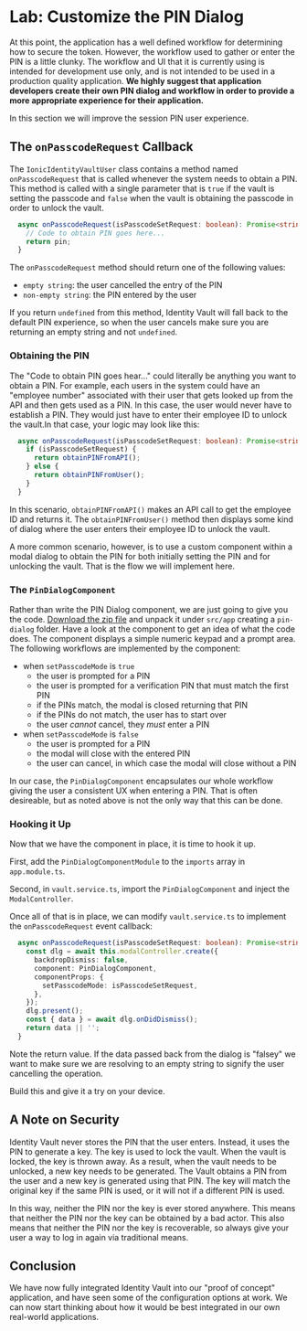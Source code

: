 # Lab: Customize the PIN Dialog

At this point, the application has a well defined workflow for determining how to secure the token. However, the workflow used to gather or enter the PIN is a little clunky. The workflow and UI that it is currently using is intended for development use only, and is not intended to be used in a production quality application. **We highly suggest that application developers create their own PIN dialog and workflow in order to provide a more appropriate experience for their application.**

In this section we will improve the session PIN user experience.

## The `onPasscodeRequest` Callback

The `IonicIdentityVaultUser` class contains a method named `onPasscodeRequest` that is called whenever the system needs to obtain a PIN. This method is called with a single parameter that is `true` if the vault is setting the passcode and `false` when the vault is obtaining the passcode in order to unlock the vault.

```TypeScript
  async onPasscodeRequest(isPasscodeSetRequest: boolean): Promise<string> {
    // Code to obtain PIN goes here...
    return pin;
  }
```

The `onPasscodeRequest` method should return one of the following values:

- `empty string`: the user cancelled the entry of the PIN
- `non-empty string`: the PIN entered by the user

If you return `undefined` from this method, Identity Vault will fall back to the default PIN experience, so when the user cancels make sure you are returning an empty string and not `undefined`.

### Obtaining the PIN

The "Code to obtain PIN goes hear..." could literally be anything you want to obtain a PIN. For example, each users in the system could have an "employee number" associated with their user that gets looked up from the API and then gets used as a PIN. In this case, the user would never have to establish a PIN. They would just have to enter their employee ID to unlock the vault.In that case, your logic may look like this:

```TypeScript
  async onPasscodeRequest(isPasscodeSetRequest: boolean): Promise<string> {
    if (isPasscodeSetRequest) {
      return obtainPINFromAPI();
    } else {
      return obtainPINFromUser();
    }
  }
```

In this scenario, `obtainPINFromAPI()` makes an API call to get the employee ID and returns it. The `obtainPINFromUser()` method then displays some kind of dialog where the user enters their employee ID to unlock the vault.

A more common scenario, however, is to use a custom component within a modal dialog to obtain the PIN for both initially setting the PIN and for unlocking the vault. That is the flow we will implement here.

### The `PinDialogComponent`

Rather than write the PIN Dialog component, we are just going to give you the code. <a download href="/assets/packages/ionic-angular/pin-dialog.zip">Download the zip file</a> and unpack it under `src/app` creating a `pin-dialog` folder. Have a look at the component to get an idea of what the code does. The component displays a simple numeric keypad and a prompt area. The following workflows are implemented by the component:

- when `setPasscodeMode` is `true`
  - the user is prompted for a PIN
  - the user is prompted for a verification PIN that must match the first PIN
  - if the PINs match, the modal is closed returning that PIN
  - if the PINs do not match, the user has to start over
  - the user _cannot_ cancel, they _must_ enter a PIN
- when `setPasscodeMode` is `false`
  - the user is prompted for a PIN
  - the modal will close with the entered PIN
  - the user can cancel, in which case the modal will close without a PIN

In our case, the `PinDialogComponent` encapsulates our whole workflow giving the user a consistent UX when entering a PIN. That is often desireable, but as noted above is not the only way that this can be done.

### Hooking it Up

Now that we have the component in place, it is time to hook it up.

First, add the `PinDialogComponentModule` to the `imports` array in `app.module.ts`.

Second, in `vault.service.ts`, import the `PinDialogComponent` and inject the `ModalController`.

Once all of that is in place, we can modify `vault.service.ts` to implement the `onPasscodeRequest` event callback:

```TypeScript
  async onPasscodeRequest(isPasscodeSetRequest: boolean): Promise<string> {
    const dlg = await this.modalController.create({
      backdropDismiss: false,
      component: PinDialogComponent,
      componentProps: {
        setPasscodeMode: isPasscodeSetRequest,
      },
    });
    dlg.present();
    const { data } = await dlg.onDidDismiss();
    return data || '';
  }
```

Note the return value. If the data passed back from the dialog is "falsey" we want to make sure we are resolving to an empty string to signify the user cancelling the operation.

Build this and give it a try on your device.

## A Note on Security

Identity Vault never stores the PIN that the user enters. Instead, it uses the PIN to generate a key. The key is used to lock the vault. When the vault is locked, the key is thrown away. As a result, when the vault needs to be unlocked, a new key needs to be generated. The Vault obtains a PIN from the user and a new key is generated using that PIN. The key will match the original key if the same PIN is used, or it will not if a different PIN is used.

In this way, neither the PIN nor the key is ever stored anywhere. This means that neither the PIN nor the key can be obtained by a bad actor. This also means that neither the PIN nor the key is recoverable, so always give your user a way to log in again via traditional means.

## Conclusion

We have now fully integrated Identity Vault into our "proof of concept" application, and have seen some of the configuration options at work. We can now start thinking about how it would be best integrated in our own real-world applications.
